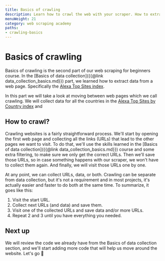 ```yaml
---
title: Basics of crawling
description: Learn how to crawl the web with your scraper. How to extract links and URLs from web pages and how to manage the collected links to crawl the web.
menuWeight: 21
category: web scraping academy
paths:
- crawling-basics
---
```


# [](#basics) Basics of crawling

Basics of crawling is the second part of our web scraping for beginners course. In the [Basics of data collection]({{@link data_collection_basics.md}}) part, we learned how to extract data from a web page. Specifically the [Alexa Top Sites index](https://www.alexa.com/topsites).

In this part we will take a look at moving between web pages which we call crawling. We will collect data for all the countries in the [Alexa Top Sites by Country index](https://www.alexa.com/topsites/countries) and

## [](#how-to) How to crawl?

Crawling websites is a fairly straightforward process. We'll start by opening the first web page and collecting all the links (URLs) that lead to the other pages we want to visit. To do that, we'll use the skills learned in the [Basics of data collection]({{@link data_collection_basics.md}}) course and some extra filtering, to make sure we only get the correct URLs. Then we'll save those URLs, so in case something happens with our scraper, we won't have to collect them again. And finally, we will visit those URLs one by one.

At any point, we can collect URLs, data, or both. Crawling can be separate from data collection, but it's not a requirement and in most projects, it's actually easier and faster to do both at the same time. To summarize, it goes like this:

1. Visit the start URL.
2. Collect next URLs (and data) and save them.
3. Visit one of the collected URLs and save data and/or more URLs.
4. Repeat 2 and 3 until you have everything you needed.

## [](#next) Next up

We will review the code we already have from the Basics of data collection section, and we'll start adding more code that will help us move around the website. Let's go 🏃
